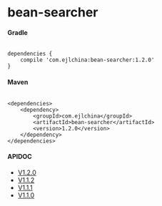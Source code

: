 # bean-searcher

#### Gradle

```

dependencies {
    compile 'com.ejlchina:bean-searcher:1.2.0'
}

```

#### Maven

```

<dependencies>
	<dependency>
		<groupId>com.ejlchina</groupId>
		<artifactId>bean-searcher</artifactId>
		<version>1.2.0</version>
	</dependency>
</dependencies>

```


#### APIDOC

* [V1.2.0](http://116.62.147.255:8080/apidocs/bean-searcher/1.2.0/)
* [V1.1.2](http://116.62.147.255:8080/apidocs/bean-searcher/1.1.2/) 
* [V1.1.1](http://116.62.147.255:8080/apidocs/bean-searcher/1.1.1/) 
* [V1.1.0](http://116.62.147.255:8080/apidocs/bean-searcher/1.1.0/) 

